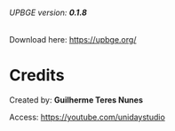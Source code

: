 ###### UPBGE version: **0.1.8**
Download here: https://upbge.org/

# Credits
Created by: **Guilherme Teres Nunes**

Access: https://youtube.com/unidaystudio
